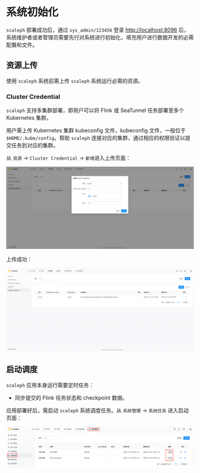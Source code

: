 # 系统初始化

`scaleph` 部署成功后，通过 `sys_admin/123456` 登录 [http://localhost:8096](http://localhost:8096) 后，系统维护者或者管理员需要先行对系统进行初始化，填充用户进行数据开发的必需配置和文件。

## 资源上传

使用 `scaleph` 系统前需上传 `scaleph` 系统运行必需的资源。

### Cluster Credential

`scaleph` 支持多集群部署，即用户可以将 Flink 或 SeaTunnel 任务部署至多个 Kubernetes 集群。

用户需上传 Kubernetes 集群 kubeconfig 文件，kubeconfig 文件，一般位于 `$HOME/.kube/config`。帮助 `scaleph` 连接对应的集群，通过相应的权限验证以提交任务到对应的集群。

从 `资源` -> `Cluster Credential` -> `新增`进入上传页面：

![schedule_system_job](./images/initialize/cluster_credential_upload.png)

上传成功：

![schedule_system_job](./images/initialize/cluster_credential_list.png)

## 启动调度

`scaleph` 应用本身运行需要定时任务：

* 同步提交的 Flink 任务状态和 checkpoint 数据。

应用部署好后，需启动 `scaleph` 系统调度任务。从 `系统管理` -> `系统任务` 进入启动页面：

![schedule_system_job](./images/initialize/schedule_system_job.png)
